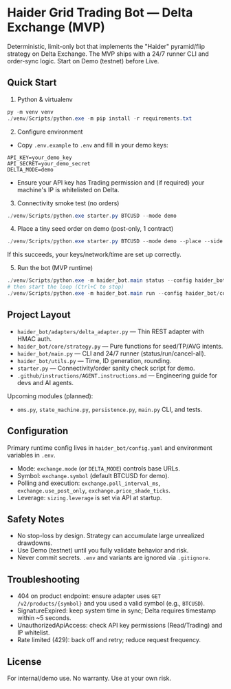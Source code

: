 # Haider Grid Trading Bot — Delta Exchange (MVP)

Deterministic, limit-only bot that implements the "Haider" pyramid/flip strategy on Delta Exchange. The MVP ships with a 24/7 runner CLI and order-sync logic. Start on Demo (testnet) before Live.

## Quick Start

1) Python & virtualenv

```powershell
py -m venv venv
./venv/Scripts/python.exe -m pip install -r requirements.txt
```

2) Configure environment

- Copy `.env.example` to `.env` and fill in your demo keys:

```
API_KEY=your_demo_key
API_SECRET=your_demo_secret
DELTA_MODE=demo
```

- Ensure your API key has Trading permission and (if required) your machine's IP is whitelisted on Delta.

3) Connectivity smoke test (no orders)

```powershell
./venv/Scripts/python.exe starter.py BTCUSD --mode demo
```

4) Place a tiny seed order on demo (post-only, 1 contract)

```powershell
./venv/Scripts/python.exe starter.py BTCUSD --mode demo --place --side buy --size 1
```

If this succeeds, your keys/network/time are set up correctly.

5) Run the bot (MVP runtime)

```powershell
./venv/Scripts/python.exe -m haider_bot.main status --config haider_bot/config.yaml
# then start the loop (Ctrl+C to stop)
./venv/Scripts/python.exe -m haider_bot.main run --config haider_bot/config.yaml
```

## Project Layout

- `haider_bot/adapters/delta_adapter.py` — Thin REST adapter with HMAC auth.
- `haider_bot/core/strategy.py` — Pure functions for seed/TP/AVG intents.
- `haider_bot/main.py` — CLI and 24/7 runner (status/run/cancel-all).
- `haider_bot/utils.py` — Time, ID generation, rounding.
- `starter.py` — Connectivity/order sanity check script for demo.
- `.github/instructions/AGENT.instructions.md` — Engineering guide for devs and AI agents.

Upcoming modules (planned):

- `oms.py`, `state_machine.py`, `persistence.py`, `main.py` CLI, and tests.

## Configuration

Primary runtime config lives in `haider_bot/config.yaml` and environment variables in `.env`.

- Mode: `exchange.mode` (or `DELTA_MODE`) controls base URLs.
- Symbol: `exchange.symbol` (default BTCUSD for demo).
- Polling and execution: `exchange.poll_interval_ms`, `exchange.use_post_only`, `exchange.price_shade_ticks`.
- Leverage: `sizing.leverage` is set via API at startup.

## Safety Notes

- No stop-loss by design. Strategy can accumulate large unrealized drawdowns.
- Use Demo (testnet) until you fully validate behavior and risk.
- Never commit secrets. `.env` and variants are ignored via `.gitignore`.

## Troubleshooting

- 404 on product endpoint: ensure adapter uses `GET /v2/products/{symbol}` and you used a valid symbol (e.g., `BTCUSD`).
- SignatureExpired: keep system time in sync; Delta requires timestamp within ~5 seconds.
- UnauthorizedApiAccess: check API key permissions (Read/Trading) and IP whitelist.
- Rate limited (429): back off and retry; reduce request frequency.

## License

For internal/demo use. No warranty. Use at your own risk.
